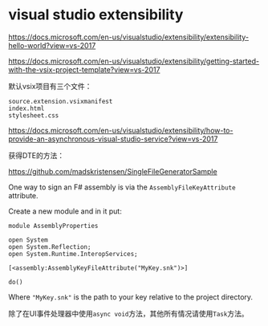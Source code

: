# visual studio extensibility

https://docs.microsoft.com/en-us/visualstudio/extensibility/extensibility-hello-world?view=vs-2017

https://docs.microsoft.com/en-us/visualstudio/extensibility/getting-started-with-the-vsix-project-template?view=vs-2017

默认vsix项目有三个文件：

```
source.extension.vsixmanifest
index.html
stylesheet.css
```

https://docs.microsoft.com/en-us/visualstudio/extensibility/how-to-provide-an-asynchronous-visual-studio-service?view=vs-2017

获得DTE的方法：

https://github.com/madskristensen/SingleFileGeneratorSample

One way to sign an F# assembly is via the `AssemblyFileKeyAttribute` attribute.

Create a new module and in it put:

```F#
module AssemblyProperties

open System
open System.Reflection;
open System.Runtime.InteropServices;

[<assembly:AssemblyKeyFileAttribute("MyKey.snk")>]

do()
```

Where `"MyKey.snk"` is the path to your key relative to the project directory.

除了在UI事件处理器中使用`async void`方法，其他所有情况请使用`Task`方法。
